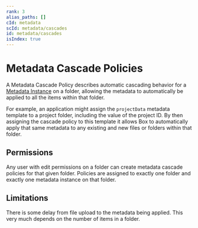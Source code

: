 ```yaml
---
rank: 3
alias_paths: []
cId: metadata
scId: metadata/cascades
id: metadata/cascades
isIndex: true
---
```

# Metadata Cascade Policies

A Metadata Cascade Policy describes automatic cascading behavior for a [Metadata Instance][instance] on a folder, allowing the metadata to automatically be applied to all the items within that folder.

For example, an application might assign the `projectData` metadata template to a project folder, including the value of the project ID. By then assigning the cascade policy to this template it allows Box to automatically apply that same metadata to any existing and new files or folders within that folder.

## Permissions

Any user with edit permissions on a folder can create metadata cascade policies for that given folder. Policies are assigned to exactly one folder and exactly one metadata instance on that folder.

## Limitations

There is some delay from file upload to the metadata being applied. This very much depends on the number of items in a folder.

[instance]: g://metadata/instances
